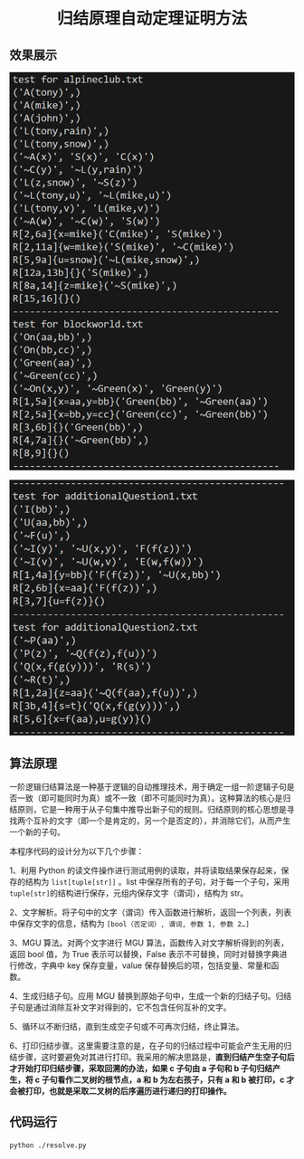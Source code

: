 # <center>归结原理自动定理证明方法

## 效果展示

![](img1.png)

![](img2.png)

## 算法原理
一阶逻辑归结算法是一种基于逻辑的自动推理技术，用于确定一组一阶逻辑子句是否一致（即可能同时为真）或不一致（即不可能同时为真）。这种算法的核心是归结原则，它是一种用于从子句集中推导出新子句的规则。归结原则的核心思想是寻找两个互补的文字（即一个是肯定的，另一个是否定的），并消除它们，从而产生一个新的子句。

本程序代码的设计分为以下几个步骤：

1、利用 Python 的读文件操作进行测试用例的读取，并将读取结果保存起来，保存的结构为 `list[tuple[str]]` 。list 中保存所有的子句，对于每一个子句，采用 `tuple[str]`的结构进行保存，元组内保存文字（谓词），结构为 str。

2、文字解析。将子句中的文字（谓词）传入函数进行解析，返回一个列表，列表中保存文字的信息，结构为 `[bool（否定词）, 谓词, 参数 1, 参数 2…]`

3、MGU 算法。对两个文字进行 MGU 算法，函数传入对文字解析得到的列表，返回 bool 值，为 True 表示可以替换，False 表示不可替换，同时对替换字典进行修改，字典中 key 保存变量，value 保存替换后的项，包括变量、常量和函数。

4、生成归结子句。应用 MGU 替换到原始子句中，生成一个新的归结子句。归结子句是通过消除互补文字对得到的，它不包含任何互补的文字。

5、循环以不断归结，直到生成空子句或不可再次归结，终止算法。

6、打印归结步骤。这里需要注意的是，在子句的归结过程中可能会产生无用的归结步骤，这时要避免对其进行打印。我采用的解决思路是，**直到归结产生空子句后才开始打印归结步骤，采取回溯的办法，如果 c 子句由 a 子句和 b 子句归结产生，将 c 子句看作二叉树的根节点，a 和 b 为左右孩子，只有 a 和 b 被打印，c 才会被打印，也就是采取二叉树的后序遍历进行递归的打印操作。**

## 代码运行
`python ./resolve.py` 

